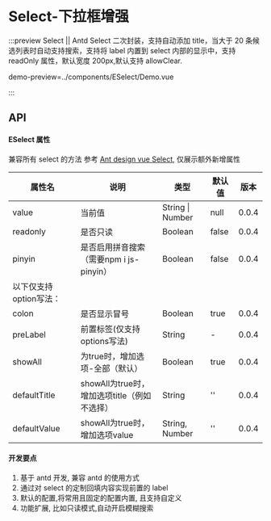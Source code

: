 # Select-下拉框增强

:::preview Select || Antd Select 二次封装，支持自动添加 title，当大于 20 条候选列表时自动支持搜索，支持将 label 内置到 select 内部的显示中，支持 readOnly 属性，默认宽度 200px,默认支持 allowClear.

demo-preview=../components/ESelect/Demo.vue

:::

## API

#### ESelect 属性

兼容所有 select 的方法 参考 [Ant design vue Select](https://www.antdv.com/components/select-cn), 仅展示额外新增属性


| 属性名   | 说明         | 类型             | 默认值 | 版本  |
| -------- | ------------ | ---------------- | ------ | ----- |
| value    | 当前值       | String \| Number | null   | 0.0.4 |
| readonly | 是否只读     | Boolean          | false  | 0.0.4 |
| pinyin    | 是否启用拼音搜索（需要npm i js-pinyin） | Boolean          | false   | 0.0.4 |
|以下仅支持option写法：|
| colon    | 是否显示冒号 | Boolean          | true   | 0.0.4 |
| preLabel | 前置标签(仅支持options写法)     | String           | -      | 0.0.4 |
| showAll    | 为true时，增加选项-全部（默认） | Boolean          | true   | 0.0.4 |
| defaultTitle    | showAll为true时，增加选项title（例如不选择） | String    | ''   | 0.0.4 |
| defaultValue    | showAll为true时，增加选项value | String, Number    | ''   | 0.0.4 |


#### 开发要点

1. 基于 antd 开发, 兼容 antd 的使用方式
2. 通过对 select 的定制回填内容实现前置的 label
3. 默认的配置,将常用且固定的配置内置, 且支持自定义
4. 功能扩展, 比如只读模式,自动开启模糊搜索
